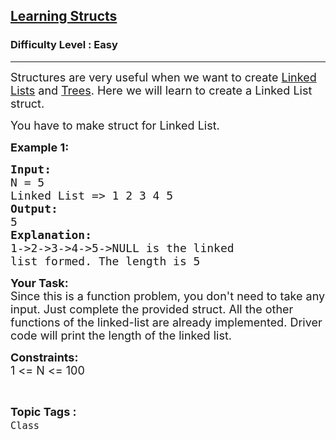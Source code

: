<h2><a href="https://www.geeksforgeeks.org/problems/learning-structs/1?page=1&status=unsolved&sortBy=accuracy">Learning Structs</a></h2><h3>Difficulty Level : Easy</h3><hr><div class="problems_problem_content__Xm_eO"><p><span style="font-size:18px">Structures are very useful when we want to create <a href="https://www.geeksforgeeks.org/linked-list-set-1-introduction/">Linked Lists</a> and <a href="https://www.geeksforgeeks.org/tree-traversals-inorder-preorder-and-postorder/">Trees</a>. Here we will learn to create a Linked List struct.</span></p>

<p><span style="font-size:18px">You have to make struct for Linked List.</span></p>

<p><span style="font-size:18px"><strong>Example 1:</strong> <strong> </strong></span></p>

<pre><span style="font-size:18px"><strong>Input:</strong>
N = 5
Linked List =&gt; 1 2 3 4 5
<strong>Output: 
</strong>5
<strong>Explanation:</strong>
1-&gt;2-&gt;3-&gt;4-&gt;5-&gt;NULL is the linked 
list formed. The length is 5</span>
</pre>

<p><span style="font-size:18px"><strong>Your Task:</strong><br>
Since this is a function problem, you don't need to take any input. Just complete the provided struct. All the other functions of the linked-list are already implemented. Driver code will print the length of the linked list.</span></p>

<p><span style="font-size:18px"><strong>Constraints:</strong><br>
1 &lt;= N &lt;= 100</span></p>
</div><br><p><span style=font-size:18px><strong>Topic Tags : </strong><br><code>Class</code>&nbsp;